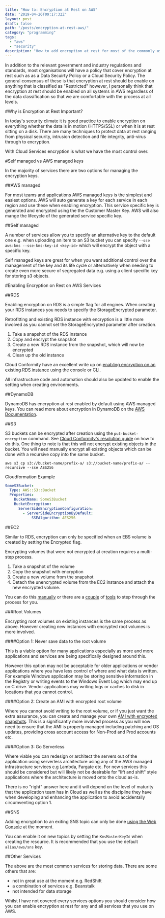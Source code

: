 ```yaml
---
title: "How to: Encryption at Rest on AWS"
date: "2019-04-26T09:17:32Z"
layout: post
draft: false
path: "/posts/encryption-at-rest-aws/"
category: "programming"
tags:
  - "aws"
  - "security"
description: "How to add encryption at rest for most of the commonly used AWS services."
---
```

In addition to the relevant government and industry regulations and standards, most organisations will have a policy that cover encryption at rest such as as a Data Secuirty Policy or a Cloud Security Policy. The general consensus of these is that encryption at rest should be enable on anything that is classified as "Restricted" however, I personally think that encryption at rest should be enabled on all systems in AWS regardless of the data classification so that we are comfortable with the process at all levels.

#Why is Encryption at Rest Important?

In today's security climate it is good practice to enable encryption on everything whether the data is in motion (HTTPS/SSL) or when it is at rest sitting on a disk. There are many techniques to protect data at rest ranging from physical security, intrusion detection and file integrity, anti-virus through to encryption.

With Cloud Services encryption is what we have the most control over.

#Self managed vs AWS managed keys

In the majority of services there are two options for managing the encryption keys.

##AWS managed

For most teams and applications AWS managed keys is the simplest and easiest options. AWS will auto generate a key for each service in each region and use these when enabling encryption. This service specific key is generated and encrypted using the the Customer Master Key. AWS will also mange the lifecycle of the generated service specific key.

##Self managed

A number of services allow you to specify an alternative key to the default one e.g. when uploading an item to an S3 bucket you can specify `--sse aws:kms --sse-kms-key-id <key-id>` which will encrypt the object with a specific key.

Self managed keys are great for when you want additional control over the management of the key and its life cycle or alternatively when needing to create even more secure of segregated data e.g. using a client specific key for storing s3 objects.

#Enabling Encryption on Rest on AWS Services

##RDS

Enabling encryption on RDS is a simple flag for all engines. When creating your RDS instances you needs to specify the StorageEncrypted parameter.

Retrofitting and existing RDS instance with encryption is a little more involved as you cannot set the StorageEncrypted parameter after creation.

1. Take a snapshot of the RDS instance
1. Copy and encrypt the snapshot
1. Create a new RDS instance from the snapshot, which will now be encrypted
1. Clean up the old instance

Cloud Conformity have an excellent write up on [enabling encryption on an existing RDS instance](https://www.cloudconformity.com/conformity-rules/RDS/rds-encryption-enabled.html) using the console or CLI.

All infrastructure code and automation should also be updated to enable the setting when creating environments.

##DynamoDB

DynamoDB has encryption at rest enabled by default using AWS managed keys. You can read more about encryption in DynamoDB on the [AWS Documentation](https://docs.amazonaws.cn/en_us/amazondynamodb/latest/developerguide/encryption.usagenotes.html).

##S3

S3 buckets can be encrypted after creation using the `put-bucket-encryption` command. See [Cloud Conformity's resolution guide](https://www.cloudconformity.com/conformity-rules/S3/bucket-default-encryption.html) on how to do this. One thing to note is that this will not encrypt existing objects in the bucket. You will need manually encrypt all existing objects which can be done with a recursive copy into the same bucket.

`aws s3 cp s3://bucket-name/prefix-a/ s3://bucket-name/prefix-a/ --recursive --sse AES256`

Cloudformation Example

```yaml
SomeS3Bucket:
  Type: AWS::S3::Bucket
  Properties:
    BucketName: SomeS3Bucket
    BucketEncryption:
      ServerSideEncryptionConfiguration:
        - ServerSideEncryptionByDefault:
            SSEAlgorithm: AES256
```

##EC2

Similar to RDS, encryption can only be specified when an EBS volume is created by setting the Encrypted flag.

Encrypting volumes that were not encrypted at creation requires a multi-step process.

1. Take a snapshot of the volume
1. Copy the snapshot with encryption
1. Create a new volume from the snapshot
1. Detach the unencrypted volume from the EC2 instance and attach the new encrypted volume.

You can do this [manually](https://www.cloudconformity.com/conformity-rules/EBS/ebs-encrypted.html) or there are a [couple](https://github.com/jbrt/ec2cryptomatic) of [tools](https://github.com/conradf7/ebs-encrypt) to step through the process for you.

###Root Volumes

Encrypting root volumes on existing instances is the same process as above. However creating new instances with encrypted root volumes is more involved.

####Option 1: Never save data to the root volume

This is a viable option for many applications especially as more and more applications and services are being specifically designed around this.

However this option may not be acceptable for older applications or vendor applications where you have less control of where and what data is written. For example Windows application may be storing sensitive information in the Registry or writing events to the Windows Event Log which may end up on C drive. Vendor applications may writing logs or caches to disk in locations that you cannot control.

####Option 2: Create an AMI with encrypted root volume

Where you cannot avoid writing to the root volume, or if you just want the extra assurance, you can create and manage your own [AMI with encrypted snapshots](https://aws.amazon.com/blogs/security/how-to-create-a-custom-ami-with-encrypted-amazon-ebs-snapshots-and-share-it-with-other-accounts-and-regions/). This is a significantly more involved process as you will now need to ensure that the AMI is properly managed including patching and OS updates, providing cross account access for Non-Prod and Prod accounts etc.

####Option 3: Go Serverless

Where viable you can redesign or architect the servers out of the application using serverless architecture using any of the AWS managed infrastructure services e.g Lambda, Fargate etc. For new services this should be considered but will likely not be desirable for "lift and shift" style applications where the architecture is moved onto the cloud as-is.

There is no "right" answer here and it will depend on the level of maturity that the application team has in Cloud as well as the discipline they have when developing and enhancing the application to avoid accidentally circumventing option 1.

##SNS

Adding encryption to an exiting SNS topic can only be done [using the Web Console](https://www.cloudconformity.com/conformity-rules/SNS/server-side-encryption.html) at the moment.

You can enable it on new topics by setting the `KmsMasterKeyId` when creating the resource. It is recommended that you use the default `alias/aws/sns` key.

##Other Services

The above are the most common services for storing data. There are some others that are:

- not in great use at the moment e.g. RedShift
- a combination of services e.g. Beanstalk
- not intended for data storage

Whilst I have not covered every services options you should consider how you can enable encryption at rest for any and all services that you use on AWS.
